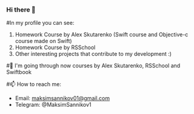 ### Hi there 👋

#In my profile you can see:
1) Homework Course by Alex Skutarenko (Swift course and Objective-c course made on Swift)
2) Homework Course by RSSchool
3) Other interesting projects that contribute to my development :)

#🌱 I'm going through now courses by Alex Skutarenko, RSSchool and Swiftbook

#📫 How to reach me: 
- Email: maksimsannikov01@gmail.com
- Telegram: @MaksimSannikov1 
